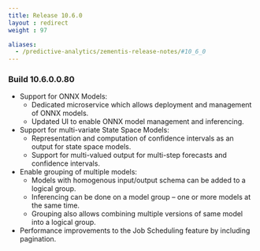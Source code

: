 ```yaml
---
title: Release 10.6.0
layout : redirect
weight : 97

aliases:
  - /predictive-analytics/zementis-release-notes/#10_6_0
---
```


### Build 10.6.0.0.80 

* Support for ONNX Models:
  - Dedicated microservice which allows deployment and management of ONNX models.
  - Updated UI to enable ONNX model management and inferencing.
* Support for multi-variate State Space Models:
  - Representation and computation of confidence intervals as an output for state space models.
  - Support for multi-valued output for multi-step forecasts and confidence intervals.
* Enable grouping of multiple models:
  - Models with homogenous input/output schema can be added to a logical group.
  - Inferencing can be done on a model group – one or more models at the same time.
  - Grouping also allows combining multiple versions of same model into a logical group.
* Performance improvements to the Job Scheduling feature by including pagination.

